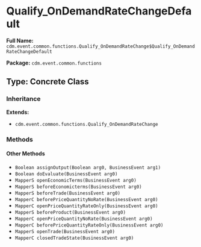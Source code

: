 # Qualify_OnDemandRateChangeDefault

**Full Name:** `cdm.event.common.functions.Qualify_OnDemandRateChange$Qualify_OnDemandRateChangeDefault`

**Package:** `cdm.event.common.functions`

## Type: Concrete Class

### Inheritance

**Extends:**
- `cdm.event.common.functions.Qualify_OnDemandRateChange`

### Methods

#### Other Methods

- `Boolean assignOutput(Boolean arg0, BusinessEvent arg1)`
- `Boolean doEvaluate(BusinessEvent arg0)`
- `MapperS openEconomicTerms(BusinessEvent arg0)`
- `MapperS beforeEconomicterms(BusinessEvent arg0)`
- `MapperS beforeTrade(BusinessEvent arg0)`
- `MapperC beforePriceQuantityNoRate(BusinessEvent arg0)`
- `MapperC openPriceQuantityRateOnly(BusinessEvent arg0)`
- `MapperS beforeProduct(BusinessEvent arg0)`
- `MapperC openPriceQuantityNoRate(BusinessEvent arg0)`
- `MapperC beforePriceQuantityRateOnly(BusinessEvent arg0)`
- `MapperS openTrade(BusinessEvent arg0)`
- `MapperC closedTradeState(BusinessEvent arg0)`

